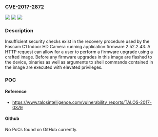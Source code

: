 ### [CVE-2017-2872](https://cve.mitre.org/cgi-bin/cvename.cgi?name=CVE-2017-2872)
![](https://img.shields.io/static/v1?label=Product&message=Foscam%20Indoor%20IP%20Camera%20C1%20Series&color=blue)
![](https://img.shields.io/static/v1?label=Version&message=System%20Firmware%20Version%3A%201.9.3.18%2CApplication%20Firmware%20Version%3A%202.52.2.43%2CPlug-In%20Version%3A%203.3.0.26%20&color=brightgreen)
![](https://img.shields.io/static/v1?label=Vulnerability&message=Improper%20Authentication&color=brightgreen)

### Description

Insufficient security checks exist in the recovery procedure used by the Foscam C1 Indoor HD Camera running application firmware 2.52.2.43. A HTTP request can allow for a user to perform a firmware upgrade using a crafted image. Before any firmware upgrades in this image are flashed to the device, binaries as well as arguments to shell commands contained in the image are executed with elevated privileges.

### POC

#### Reference
- https://www.talosintelligence.com/vulnerability_reports/TALOS-2017-0379

#### Github
No PoCs found on GitHub currently.


